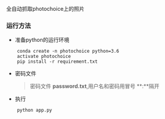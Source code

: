 全自动抓取photochoice上的照片

### 运行方法
+ 准备python的运行环境
```
    conda create -n photochoice python=3.6
    activate photochoice
    pip install -r requirement.txt
```

+ 密码文件
  > 密码文件 **password.txt**,用户名和密码用冒号 **:**隔开

+ 执行
```
    python app.py
```



